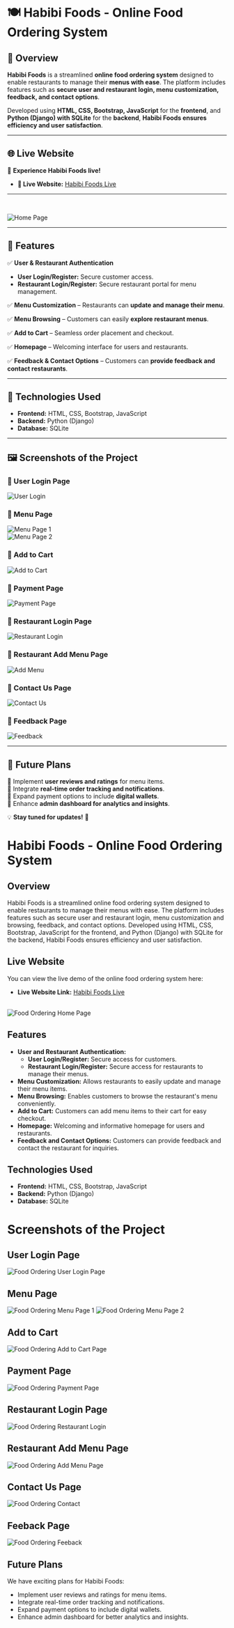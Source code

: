 # 🍽️ Habibi Foods - Online Food Ordering System

## 📌 Overview
**Habibi Foods** is a streamlined **online food ordering system** designed to enable restaurants to manage their **menus with ease**. The platform includes features such as **secure user and restaurant login, menu customization, feedback, and contact options**. 

Developed using **HTML, CSS, Bootstrap, JavaScript** for the **frontend**, and **Python (Django) with SQLite** for the **backend**, **Habibi Foods ensures efficiency and user satisfaction**.
<br>

---
## 🌐 Live Website
🚀 **Experience Habibi Foods live!**
- **🔗 Live Website:** [Habibi Foods Live](https://dipeshchadgal10.pythonanywhere.com/)

---
<br>

![Home Page](https://github.com/grishma-gedela/Online-Food-Ordering---Infosys/assets/156117966/a6782d38-f65e-406d-b18a-b702568442cb)

---

## 🎯 Features
✅ **User & Restaurant Authentication**
- **User Login/Register:** Secure customer access.
- **Restaurant Login/Register:** Secure restaurant portal for menu management.

✅ **Menu Customization** – Restaurants can **update and manage their menu**.

✅ **Menu Browsing** – Customers can easily **explore restaurant menus**.

✅ **Add to Cart** – Seamless order placement and checkout.

✅ **Homepage** – Welcoming interface for users and restaurants.

✅ **Feedback & Contact Options** – Customers can **provide feedback and contact restaurants**.

---


## 🔧 Technologies Used
- **Frontend:** HTML, CSS, Bootstrap, JavaScript  
- **Backend:** Python (Django)  
- **Database:** SQLite  

---

## 🖼️ Screenshots of the Project
### 📌 User Login Page
![User Login](https://github.com/grishma-gedela/Online-Food-Ordering---Infosys/assets/156117966/3e41ca45-f458-4a32-a044-861fcab6d8ef)
<br>
### 📌 Menu Page
![Menu Page 1](https://github.com/grishma-gedela/Online-Food-Ordering---Infosys/assets/156117966/4f298e8b-e8df-4616-9405-0d7f53647057)  
![Menu Page 2](https://github.com/grishma-gedela/Online-Food-Ordering---Infosys/assets/156117966/180ae686-993b-4f0e-9f87-395d33a8c9f5)
<br>
### 📌 Add to Cart
![Add to Cart](https://github.com/grishma-gedela/Online-Food-Ordering---Infosys/assets/156117966/bab54284-caeb-41c6-a163-4e69cb4734f2)

### 📌 Payment Page
![Payment Page](https://github.com/grishma-gedela/Online-Food-Ordering---Infosys/assets/156117966/8985f9b0-982d-4bca-b82a-fe2acf62c593)

### 📌 Restaurant Login Page
![Restaurant Login](https://github.com/grishma-gedela/Online-Food-Ordering---Infosys/assets/156117966/5730c67d-9e29-405b-8003-e7ec920a80c9)

### 📌 Restaurant Add Menu Page
![Add Menu](https://github.com/grishma-gedela/Online-Food-Ordering---Infosys/assets/156117966/cec005dc-a694-47aa-b383-a881a4434d80)

### 📌 Contact Us Page
![Contact Us](https://github.com/grishma-gedela/Online-Food-Ordering---Infosys/assets/156117966/1553f282-c1b9-49a0-aa41-de19c3167e42)

### 📌 Feedback Page
![Feedback](https://github.com/grishma-gedela/Online-Food-Ordering---Infosys/assets/156117966/53e7e9a7-872c-46ad-b2f6-1d5154d632e7)

---
## 🚀 Future Plans
🔹 Implement **user reviews and ratings** for menu items.  
🔹 Integrate **real-time order tracking and notifications**.  
🔹 Expand payment options to include **digital wallets**.  
🔹 Enhance **admin dashboard for analytics and insights**.  

💡 **Stay tuned for updates!** 🎉
































# Habibi Foods - Online Food Ordering System

## Overview
Habibi Foods is a streamlined online food ordering system designed to enable restaurants to manage their menus with ease. The platform includes features such as secure user and restaurant login, menu customization and browsing, feedback, and contact options. Developed using HTML, CSS, Bootstrap, JavaScript for the frontend, and Python (Django) with SQLite for the backend, Habibi Foods ensures efficiency and user satisfaction.

## Live Website
You can view the live demo of the online food ordering system here:
- **Live Website Link:** [Habibi Foods Live](https://dipeshchadgal10.pythonanywhere.com/) <br><br>

![Food Ordering Home Page](https://github.com/grishma-gedela/Online-Food-Ordering---Infosys/assets/156117966/a6782d38-f65e-406d-b18a-b702568442cb)

## Features
- **User and Restaurant Authentication:**
  - **User Login/Register:** Secure access for customers.
  - **Restaurant Login/Register:** Secure access for restaurants to manage their menus.
- **Menu Customization:** Allows restaurants to easily update and manage their menu items.
- **Menu Browsing:** Enables customers to browse the restaurant's menu conveniently.
- **Add to Cart:** Customers can add menu items to their cart for easy checkout.
- **Homepage:** Welcoming and informative homepage for users and restaurants.
- **Feedback and Contact Options:** Customers can provide feedback and contact the restaurant for inquiries.

## Technologies Used
- **Frontend:** HTML, CSS, Bootstrap, JavaScript
- **Backend:** Python (Django)
- **Database:** SQLite

# Screenshots of the Project


## User Login Page

![Food Ordering User Login Page](https://github.com/grishma-gedela/Online-Food-Ordering---Infosys/assets/156117966/3e41ca45-f458-4a32-a044-861fcab6d8ef)
## Menu Page
![Food Ordering Menu Page 1](https://github.com/grishma-gedela/Online-Food-Ordering---Infosys/assets/156117966/4f298e8b-e8df-4616-9405-0d7f53647057)
![Food Ordering Menu Page 2](https://github.com/grishma-gedela/Online-Food-Ordering---Infosys/assets/156117966/180ae686-993b-4f0e-9f87-395d33a8c9f5)
## Add to Cart


![Food Ordering Add to Cart Page](https://github.com/grishma-gedela/Online-Food-Ordering---Infosys/assets/156117966/bab54284-caeb-41c6-a163-4e69cb4734f2)

## Payment Page


![Food Ordering Payment Page](https://github.com/grishma-gedela/Online-Food-Ordering---Infosys/assets/156117966/8985f9b0-982d-4bca-b82a-fe2acf62c593)

## Restaurant Login Page


![Food Ordering Restaurant Login](https://github.com/grishma-gedela/Online-Food-Ordering---Infosys/assets/156117966/5730c67d-9e29-405b-8003-e7ec920a80c9)


## Restaurant Add Menu Page 

![Food Ordering Add Menu Page](https://github.com/grishma-gedela/Online-Food-Ordering---Infosys/assets/156117966/cec005dc-a694-47aa-b383-a881a4434d80)

## Contact Us Page


![Food Ordering Contact](https://github.com/grishma-gedela/Online-Food-Ordering---Infosys/assets/156117966/1553f282-c1b9-49a0-aa41-de19c3167e42)

## Feeback Page


![Food Ordering Feeback](https://github.com/grishma-gedela/Online-Food-Ordering---Infosys/assets/156117966/53e7e9a7-872c-46ad-b2f6-1d5154d632e7)


## Future Plans

We have exciting plans for Habibi Foods:
- Implement user reviews and ratings for menu items.
- Integrate real-time order tracking and notifications.
- Expand payment options to include digital wallets.
- Enhance admin dashboard for better analytics and insights.

